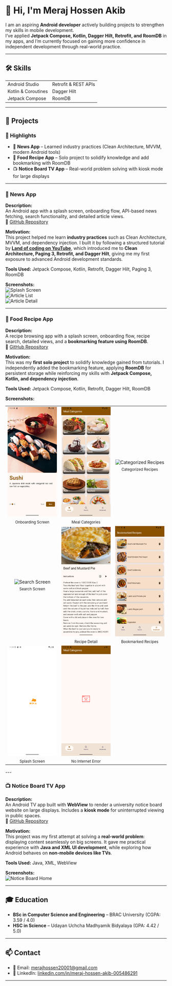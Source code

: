 # 👋 Hi, I'm Meraj Hossen Akib  

I am an aspiring **Android developer** actively building projects to strengthen my skills in mobile development.  
I’ve applied **Jetpack Compose, Kotlin, Dagger Hilt, Retrofit, and RoomDB** in my apps, and I’m currently focused on gaining more confidence in independent development through real-world practice.  


---

## 🛠️ Skills  
| | |
|---|---|
| Android Studio | Retrofit & REST APIs |
| Kotlin & Coroutines | Dagger Hilt |
| Jetpack Compose | RoomDB | 


---

## 📂 Projects  

### 🔎 Highlights
- 📰 **News App** – Learned industry practices (Clean Architecture, MVVM, modern Android tools)  
- 🍲 **Food Recipe App** – Solo project to solidify knowledge and add bookmarking with RoomDB  
- 📺 **Notice Board TV App** – Real-world problem solving with kiosk mode for large displays  

---

### 📰 News App  
**Description:**  
An Android app with a splash screen, onboarding flow, API-based news fetching, search functionality, and detailed article views.  
🔗 [GitHub Repository](https://github.com/Akibilies20001/News_App)  

**Motivation:**  
This project helped me learn **industry practices** such as Clean Architecture, MVVM, and dependency injection. I built it by following a structured tutorial by **[ Land of coding on YouTube](https://www.youtube.com/playlist?list=PLzZEuVaFb9Exi-pc8qtHBrrLg8bUn-TP6)**, which introduced me to **Clean Architecture, Paging 3, Retrofit, and Dagger Hilt**, giving me my first exposure to advanced Android development standards.  

**Tools Used:** Jetpack Compose, Kotlin, Retrofit, Dagger Hilt, Paging 3, RoomDB  

**Screenshots:**  
![Splash Screen](screenshots/news_splash.png)  
![Article List](screenshots/news_list.png)  
![Article Detail](screenshots/news_detail.png)  
 

---

### 🍲 Food Recipe App  
**Description:**  
A recipe browsing app with a splash screen, onboarding flow, recipe search, detailed views, and a **bookmarking feature using RoomDB**.  
🔗 [GitHub Repository](https://github.com/Akibilies20001/Food_Recipe)  

**Motivation:**  
This was my **first solo project** to solidify knowledge gained from tutorials. I independently added the bookmarking feature, applying **RoomDB** for persistent storage while reinforcing my skills with **Jetpack Compose, Kotlin, and dependency injection**.  

**Tools Used:** Jetpack Compose, Kotlin, Retrofit, Dagger Hilt, RoomDB  

**Screenshots:**    


<table align="center">
  <tr>
    <td align="center" width="33%">
      <img src="screenshots/Food_Recipe/Onboarding_Screen.png" width="220" alt="Onboarding Screen"/><br/>
      <sub>Onboarding Screen</sub>
    </td>
    <td align="center" width="33%">
      <img src="screenshots/Food_Recipe/Meal_Categories.png" width="220" alt="Meal Categories"/><br/>
      <sub>Meal Categories</sub>
    </td>
    <td align="center" width="33%">
      <img src="screenshots/Food_Recipe/Categorized_Screen.png" width="220" alt="Categorized Recipes"/><br/>
      <sub>Categorized Recipes</sub>
    </td>
  </tr>

  <tr>
    <td align="center" width="33%">
      <img src="screenshots/Food_Recipe/Search_Screen.png" width="220" alt="Search Screen"/><br/>
      <sub>Search Screen</sub>
    </td>
    <td align="center" width="33%">
      <img src="screenshots/Food_Recipe/Detail_Screen.png" width="220" alt="Recipe Detail"/><br/>
      <sub>Recipe Detail</sub>
    </td>
    <td align="center" width="33%">
      <img src="screenshots/Food_Recipe/Bookmark_Screen.png" width="220" alt="Bookmarked Recipes"/><br/>
      <sub>Bookmarked Recipes</sub>
    </td>
  </tr>

  <tr>
  <td align="center" width="33%">
    <img src="screenshots/Food_Recipe/Spash_screen.png" width="220" alt="Splash Screen"/><br/>
    <sub>Splash Screen</sub>
  </td>
  <td align="center" width="33%">
    <img src="screenshots/Food_Recipe/No_Internet_Error.png" width="220" alt="No Internet Error"/><br/>
    <sub>No Internet Error</sub>
  </td>
</tr>
</table>
---

### 📺 Notice Board TV App  
**Description:**  
An Android TV app built with **WebView** to render a university notice board website on large displays. Includes a **kiosk mode** for uninterrupted viewing in public spaces.  
🔗 [GitHub Repository](https://github.com/Akibilies20001/Notice_Board_DIU)  

**Motivation:**  
This project was my first attempt at solving a **real-world problem**: displaying content seamlessly on big screens. It gave me practical experience with **Java and XML UI development**, while exploring how Android behaves on **non-mobile devices like TVs**.  

**Tools Used:** Java, XML, WebView  

**Screenshots:**  
![Notice Board Home](screenshots/notice_home.png)  

---

## 🎓 Education  
- **BSc in Computer Science and Engineering** – BRAC University (CGPA: 3.59 / 4.0)  
- **HSC in Science** – Udayan Uchcha Madhyamik Bidyalaya (GPA: 4.42 / 5.0)  

---

## 📫 Contact  
- 📧 Email: [merajhossen20001@gmail.com](mailto:merajhossen20001@gmail.com)  
- 💼 LinkedIn: [linkedin.com/in/meraj-hossen-akib-005486291](https://www.linkedin.com/in/meraj-hossen-akib-005486291/)  

---

